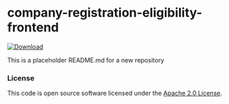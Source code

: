 
# company-registration-eligibility-frontend

 [ ![Download](https://api.bintray.com/packages/hmrc/releases/company-registration-eligibility-frontend/images/download.svg) ](https://bintray.com/hmrc/releases/company-registration-eligibility-frontend/_latestVersion)

This is a placeholder README.md for a new repository

### License

This code is open source software licensed under the [Apache 2.0 License]("http://www.apache.org/licenses/LICENSE-2.0.html").
